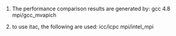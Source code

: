 1. The performance comparison results are generated by:
    gcc 4.8
    mpi/gcc_mvapich

2. to use itac, the following are used:
    icc/icpc
    mpi/intel_mpi
